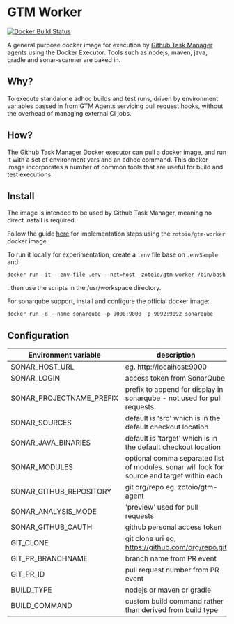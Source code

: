 # GTM Worker
[![Docker Build Status](https://img.shields.io/docker/build/zotoio/gtm-worker.svg)](https://hub.docker.com/r/zotoio/gtm-worker)

A general purpose docker image for execution by [Github Task Manager](https://github.com/wyvern8/github-task-manager) agents using the Docker Executor.  Tools such as nodejs, maven, java, gradle and sonar-scanner are baked in.

## Why?
To execute standalone adhoc builds and test runs, driven by environment variables passed in from GTM Agents servicing pull request hooks, without the overhead of managing external CI jobs.

## How?
The Github Task Manager Docker executor can pull a docker image, and run it with a set of environment vars and an adhoc command.  This docker image incorporates a number of common tools that are useful for build and test executions.

## Install
The image is intended to be used by Github Task Manager, meaning no direct install is required.

Follow the guide [here](https://github.com/wyvern8/github-task-manager/wiki/Structure-of-.githubTaskManager.json#docker-options) for implementation steps using the `zotoio/gtm-worker` docker image.

To run it locally for experimentation, create a `.env` file base on `.envSample` and:

```
docker run -it --env-file .env --net=host  zotoio/gtm-worker /bin/bash
```
..then use the scripts in the /usr/workspace directory.

For sonarqube support, install and configure the official docker image:
```
docker run -d --name sonarqube -p 9000:9000 -p 9092:9092 sonarqube
```

## Configuration

| Environment variable | description |
| -------------------- | ----------- |
|SONAR_HOST_URL| eg. http://localhost:9000 |
|SONAR_LOGIN|access token from SonarQube|
|SONAR_PROJECTNAME_PREFIX| prefix to append for display in sonarqube - not used for pull requests |
|SONAR_SOURCES| default is 'src' which is in the default checkout location|
|SONAR_JAVA_BINARIES| default is 'target' which is in the default checkout location|
|SONAR_MODULES| optional comma separated list of modules. sonar will look for source and target within each|
|SONAR_GITHUB_REPOSITORY| git org/repo eg. zotoio/gtm-agent|
|SONAR_ANALYSIS_MODE| 'preview' used for pull requests |
|SONAR_GITHUB_OAUTH| github personal access token|
|GIT_CLONE| git clone uri eg, https://github.com/org/repo.git|
|GIT_PR_BRANCHNAME| branch name from PR event|
|GIT_PR_ID| pull request number from PR event|
|BUILD_TYPE|nodejs or maven or gradle|
|BUILD_COMMAND|custom build command rather than derived from build type|

